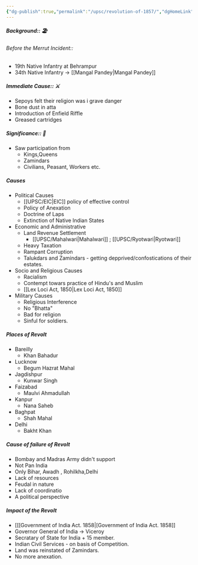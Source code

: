 ```yaml
---
{"dg-publish":true,"permalink":"/upsc/revolution-of-1857/","dgHomeLink":true,"dgPassFrontmatter":false}
---
```




##### Background:: 🏖️
###### Before the Merrut Incident:: 
- 19th Native Infantry at Behrampur
- 34th Native Infantry -> [[Mangal Pandey|Mangal Pandey]]
##### Immediate Cause:: ⚔️
- Sepoys felt their religion was i grave danger
- Bone dust in atta
- Introduction of Enfield Riffle
- Greased cartridges 

##### Significance:: 👀
- Saw participation from
	- Kings,Queens
	- Zamindars
	- Civilians, Peasant, Workers etc. 

##### Causes 
-  Political Causes
	- [[UPSC/EIC|EIC]] policy of effective control 
	- Policy of Anexation 
	- Doctrine of Laps
	- Extinction of Native Indian States
-  Economic and Administrative 
	- Land Revenue Settlement 
		- [[UPSC/Mahalwari|Mahalwari]] ; [[UPSC/Ryotwari|Ryotwari]] 
	- Heavy Taxation
	- Rampant Corruption
	- Talukdars and Zamindars - getting depprived/confostications of their estates.  
-  Socio and Religious Causes
	- Racialism
	- Contempt towars practice of Hindu's and Muslim
	- [[Lex Loci Act, 1850|Lex Loci Act, 1850]]
- Military Causes
	- Religious Interference
	- No "Bhatta"
	- Bad for religion 
	- Sinful for soldiers. 

##### Places of Revolt 
- Bareilly 
	- Khan Bahadur
- Lucknow
	- Begum Hazrat Mahal
- Jagdishpur
	- Kunwar Singh
- Faizabad
	- Maulvi Ahmadullah
- Kanpur
	- Nana Saheb
- Baghpat
	- Shah Mahal
- Delhi
	- Bakht Khan


##### Cause of failure of Revolt
- Bombay and Madras Army didn't support
- Not Pan India
- Only Bihar, Awadh , Rohilkha,Delhi
- Lack of resources
- Feudal in nature
- Lack of coordinatio
- A political perspective

##### Impact of the Revolt
- [[[Government of India Act. 1858|[Government of India Act. 1858]]
- Governor General of India -> Viceroy
- Secratary of State for India + 15 member. 
- Indian Civil Services - on basis of Competition. 
- Land was reinstated of Zamindars. 
- No more anexation.

